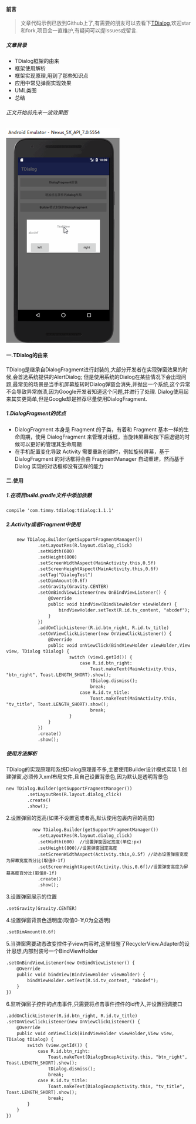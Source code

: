 #### 前言
>文章代码示例已放到Github上了,有需要的朋友可以去看下[TDialog](https://github.com/Timmy-zzh/TDialog),欢迎star和fork,项目会一直维护,有疑问可以提Issues或留言.
##### 文章目录
* TDialog框架的由来
* 框架使用解析
* 框架实现原理,用到了那些知识点
* 应用中常见弹窗实现效果
* UML类图
* 总结

###### 正文开始前先来一波效果图
![](/images/TDialog.gif)
#### 一.TDialog的由来
TDialog是继承自DialogFragment进行封装的,大部分开发者在实现弹窗效果的时候,会首选系统提供的AlertDialog;
但是使用系统的Dialog在某些情况下会出现问题,最常见的场景是当手机屏幕旋转时Dialog弹窗会消失,并抛出一个系统,这个异常不会导致异常崩溃,因为Google开发者知道这个问题,并进行了处理.
Dialog使用起来其实更简单,但是Google却是推荐尽量使用DialogFragment.
##### 1.DialogFragment的优点
* DialogFragment 本身是 Fragment 的子类，有着和 Fragment 基本一样的生命周期，使用 DialogFragment 来管理对话框，当旋转屏幕和按下后退键的时候可以更好的管理其生命周期
* 在手机配置变化导致 Activity 需要重新创建时，例如旋转屏幕，基于 DialogFragment 的对话框将会由 FragmentManager 自动重建，然而基于 Dialog 实现的对话框却没有这样的能力
#### 二.使用
##### 1.在项目build.gradle文件中添加依赖
```
compile 'com.timmy.tdialog:tdialog:1.1.1'
```
##### 2.Activity或者Fragment中使用
```
    new TDialog.Builder(getSupportFragmentManager())
            .setLayoutRes(R.layout.dialog_click)
            .setWidth(600)
            .setHeight(800)
            .setScreenWidthAspect(MainActivity.this,0.5f)
            .setScreenHeightAspect(MainActivity.this,0.6f)
            .setTag("DialogTest")
            .setDimAmount(0.6f)
            .setGravity(Gravity.CENTER)
            .setOnBindViewListener(new OnBindViewListener() {
                @Override
                public void bindView(BindViewHolder viewHolder) {
                    bindViewHolder.setText(R.id.tv_content, "abcdef");
                }
            })
            .addOnClickListener(R.id.btn_right, R.id.tv_title)
            .setOnViewClickListener(new OnViewClickListener() {
                @Override
                public void onViewClick(BindViewHolder viewHolder,View view, TDialog tDialog) {
                        switch (view1.getId()) {
                            case R.id.btn_right:
                                Toast.makeText(MainActivity.this, "btn_right", Toast.LENGTH_SHORT).show();
                                tDialog.dismiss();
                                break;
                            case R.id.tv_title:
                                Toast.makeText(MainActivity.this, "tv_title", Toast.LENGTH_SHORT).show();
                                break;
                        }
                }
            })
            .create()
            .show();
```
##### 使用方法解析
TDialog的实现原理和系统Dialog原理差不多,主要使用Builder设计模式实现
1.创建弹窗,必须传入xml布局文件,且自己设置背景色,因为默认是透明背景色
```
new TDialog.Builder(getSupportFragmentManager())
        .setLayoutRes(R.layout.dialog_click)
        .create()
        .show();
```
2.设置弹窗的宽高(如果不设置宽或者高,默认使用包裹内容的高度)
```
          new TDialog.Builder(getSupportFragmentManager())
            .setLayoutRes(R.layout.dialog_click)
            .setWidth(600)  //设置弹窗固定宽度(单位:px)
            .setHeight(800)//设置弹窗固定高度
            .setScreenWidthAspect(Activity.this,0.5f) //动态设置弹窗宽度为屏幕宽度百分比(取值0-1f)
            .setScreenHeightAspect(Activity.this,0.6f)//设置弹窗高度为屏幕高度百分比(取值0-1f)
            .create()
            .show();
```
3.设置弹窗展示的位置
```
.setGravity(Gravity.CENTER)
```
4.设置弹窗背景色透明度(取值0-1f,0为全透明)
```
.setDimAmount(0.6f)
```
5.当弹窗需要动态改变控件子view内容时,这里借鉴了RecyclerView.Adapter的设计思想,内部封装号一个BindViewHolder
```
.setOnBindViewListener(new OnBindViewListener() {
    @Override
    public void bindView(BindViewHolder viewHolder) {
        bindViewHolder.setText(R.id.tv_content, "abcdef");
    }
})
```
6.监听弹窗子控件的点击事件,只需要将点击事件控件的id传入,并设置回调接口
```
.addOnClickListener(R.id.btn_right, R.id.tv_title)
.setOnViewClickListener(new OnViewClickListener() {
    @Override
    public void onViewClick(BindViewHolder viewHolder,View view, TDialog tDialog) {
        switch (view.getId()) {
            case R.id.btn_right:
                Toast.makeText(DialogEncapActivity.this, "btn_right", Toast.LENGTH_SHORT).show();
                tDialog.dismiss();
                break;
            case R.id.tv_title:
                Toast.makeText(DialogEncapActivity.this, "tv_title", Toast.LENGTH_SHORT).show();
                break;
        }
    }
})
```

